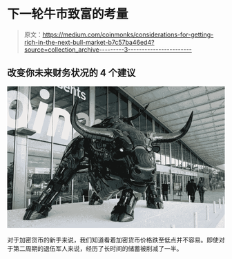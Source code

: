 # 下一轮牛市致富的考量

> 原文：<https://medium.com/coinmonks/considerations-for-getting-rich-in-the-next-bull-market-b7c57ba46ed4?source=collection_archive---------3----------------------->

## 改变你未来财务状况的 4 个建议

![](img/2f1aa5f5bba2230f4f7c69cf715032e9.png)

对于加密货币的新手来说，我们知道看着加密货币价格跌至低点并不容易。即使对于第二周期的退伍军人来说，经历了长时间的储蓄被削减了一半。